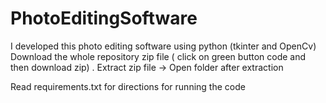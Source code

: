 # PhotoEditingSoftware
I developed this photo editing software using python (tkinter and OpenCv)
Download the whole repository zip file ( click on green button code and then download zip) .
Extract zip file -> Open folder after extraction

Read requirements.txt for directions for running the code
